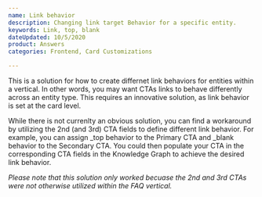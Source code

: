 ```yaml
---
name: Link behavior
description: Changing link target Behavior for a specific entity.
keywords: Link, top, blank
dateUpdated: 10/5/2020
product: Answers
categories: Frontend, Card Customizations

---
```


This is a solution for how to create differnet link behaviors for entities within a vertical. In other words, you may want CTAs links to behave differently across an entity type. This requires an innovative solution, as link behavior is set at the card level.

While there is not currenlty an obvious solution, you can find a workaround by utilizing the 2nd (and 3rd) CTA fields to define different link behavior. For example, you can assign  _top behavior to the Primary CTA and _blank behavior to the Secondary CTA. You could then populate your CTA in the corresponding CTA fields in the Knowledge Graph to achieve the desired link behavior.  

*Please note that this solution only worked becuase the 2nd and 3rd CTAs were not otherwise utilized within the FAQ vertical.*
